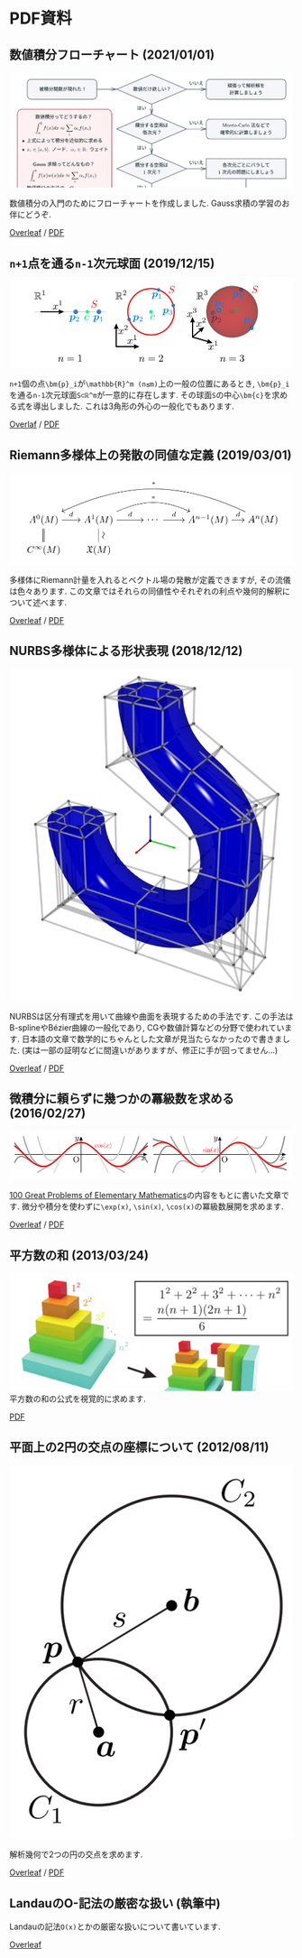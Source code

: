 # PDF資料

## 数値積分フローチャート (2021/01/01)
![](img/numericalintegralflowchart.png)

数値積分の入門のためにフローチャートを作成しました.
Gauss求積の学習のお伴にどうぞ.

[Overleaf](https://www.overleaf.com/read/sfzqrxbckdwh)
/
[PDF](https://drive.google.com/file/d/1TojTUq4K-c4nqU1V-ZTa53kdFxHqSLzI/view)


## ``n+1``点を通る``n-1``次元球面 (2019/12/15)
![](img/sphere.png)

``n+1``個の点``\bm{p}_i``が``\mathbb{R}^m (n≤m)``上の一般の位置にあるとき, ``\bm{p}_i``を通る``n-1``次元球面``S⊂ℝ^m``が一意的に存在します.
その球面``S``の中心``\bm{c}``を求める式を導出しました.
これは3角形の外心の一般化でもあります.

[Overlaf](https://www.overleaf.com/read/nnffssqthbsf)
/
[PDF](https://drive.google.com/open?id=1i_fuJQoKcPNZRJoBrZ_K4o6c1SzURgKA)


## Riemann多様体上の発散の同値な定義 (2019/03/01)
![](img/divergence.png)

多様体にRiemann計量を入れるとベクトル場の発散が定義できますが, その流儀は色々あります.
この文章ではそれらの同値性やそれぞれの利点や幾何的解釈について述べます.

[Overleaf](https://www.overleaf.com/read/gfjtscqftvgz)
/
[PDF](https://drive.google.com/file/d/1G6l0E1bpyb6v0dj85zfBLuvGO5QTNlMo/view)


## NURBS多様体による形状表現 (2018/12/12)

![](img/nurbs.png)

NURBSは区分有理式を用いて曲線や曲面を表現するための手法です.
この手法はB-splineやBézier曲線の一般化であり, CGや数値計算などの分野で使われています.
日本語の文章で数学的にちゃんとした文章が見当たらなかったので書きました.
(実は一部の証明などに間違いがありますが、修正に手が回ってません…)

[Overleaf](https://www.overleaf.com/read/vygnptvqfspd)
/
[PDF](https://drive.google.com/open?id=1JK2tBEXQavGOq2nlkpJyoeQC0QoIUOQ3)


## 微積分に頼らずに幾つかの冪級数を求める (2016/02/27)
![](img/cossin.png)

[100 Great Problems of Elementary Mathematics](https://www.amazon.co.jp/dp/B00BOKIWSM)の内容をもとに書いた文章です.
微分や積分を使わずに``\exp(x)``, ``\sin(x)``, ``\cos(x)``の冪級数展開を求めます.

[Overleaf](https://www.overleaf.com/read/cpkzxvzczssn)
/
[PDF](https://drive.google.com/open?id=1otefohLREQurkijJ7Ei_5jFyf-GugiJM)


## 平方数の和 (2013/03/24)
![](img/sumofsquare.png)
平方数の和の公式を視覚的に求めます.

[PDF](https://drive.google.com/file/d/1i6lOCa_ptqMo4RpHuFUNt-DqVaeWPeWB/view?usp=sharing)


## 平面上の2円の交点の座標について (2012/08/11)
![](img/intersection.png)

解析幾何で2つの円の交点を求めます.

[Overleaf](https://www.overleaf.com/read/qykjnbwdfjrj)
/
[PDF](https://drive.google.com/open?id=1cg2xY0FJ3MNmAqzLWA2AUIA64asKhLkY)


## LandauのO-記法の厳密な扱い (執筆中)
Landauの記法``O(x)``とかの厳密な扱いについて書いています.

[Overleaf](https://www.overleaf.com/read/hxrrkzkfrwkv)
